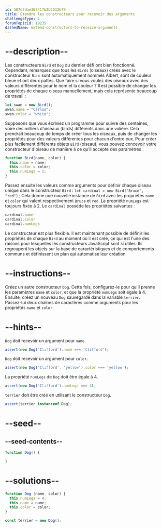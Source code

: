 ```yaml
---
id: 587d7dae367417b2b2512b79
title: Étendre les constructeurs pour recevoir des arguments
challengeType: 1
forumTopicId: 18235
dashedName: extend-constructors-to-receive-arguments
---
```


# --description--

Les constructeurs `Bird` et `Dog` du dernier défi ont bien fonctionné. Cependant, remarquez que tous les `Birds` (oiseaux) créés avec le constructeur `Bird` sont automatiquement nommés Albert, sont de couleur bleue et ont deux pattes. Que faire si vous voulez des oiseaux avec des valeurs différentes pour le nom et la couleur ? Il est possible de changer les propriétés de chaque oiseau manuellement, mais cela représente beaucoup de travail :

```js
let swan = new Bird();
swan.name = "Carlos";
swan.color = "white";
```

Supposons que vous écriviez un programme pour suivre des centaines, voire des milliers d'oiseaux (birds) différents dans une volière. Cela prendrait beaucoup de temps de créer tous les oiseaux, puis de changer les propriétés pour des valeurs différentes pour chacun d'entre eux. Pour créer plus facilement différents objets `Bird` (oiseau), vous pouvez concevoir votre constructeur d'oiseau de manière à ce qu'il accepte des paramètres :

```js
function Bird(name, color) {
  this.name = name;
  this.color = color;
  this.numLegs = 2;
}
```

Passez ensuite les valeurs comme arguments pour définir chaque oiseau unique dans le constructeur `Bird` : `let cardinal = new Bird("Bruce", "red");` Cela donne une nouvelle instance de `Bird` avec les propriétés `name` et `color` qui valent respectivement `Bruce` et `red`. La propriété `numLegs` est toujours fixée à 2. Le `cardinal` possède les propriétés suivantes :

```js
cardinal.name
cardinal.color
cardinal.numLegs
```

Le constructeur est plus flexible. Il est maintenant possible de définir les propriétés de chaque `Bird` au moment où il est créé, ce qui est l'une des raisons pour lesquelles les constructeurs JavaScript sont si utiles. Ils regroupent les objets sur la base de caractéristiques et de comportements communs et définissent un plan qui automatise leur création.

# --instructions--

Créez un autre constructeur `Dog`. Cette fois, configurez-le pour qu'il prenne les paramètres `name` et `color`, et que la propriété `numLegs` soit égale à 4. Ensuite, créez un nouveau `Dog` sauvegardé dans la variable `terrier`. Passez-lui deux chaînes de caractères comme arguments pour les propriétés `name` et `color`.

# --hints--

`Dog` doit recevoir un argument pour `name`.

```js
assert(new Dog('Clifford').name === 'Clifford');
```

`Dog` doit recevoir un argument pour `color`.

```js
assert(new Dog('Clifford', 'yellow').color === 'yellow');
```

La propriété `numLegs` de `Dog` doit être égale à 4.

```js
assert(new Dog('Clifford').numLegs === 4);
```

`terrier` doit être créé en utilisant le constructeur `Dog`.

```js
assert(terrier instanceof Dog);
```

# --seed--

## --seed-contents--

```js
function Dog() {

}
```

# --solutions--

```js
function Dog (name, color) {
  this.numLegs = 4;
  this.name = name;
  this.color = color;
}

const terrier = new Dog();
```
